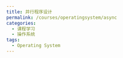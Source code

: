 ```yaml
---
title: 并行程序设计
permalink: /courses/operatingsystem/async
categories:
  - 课程学习
  - 操作系统
tags: 
  - Operating System
---
```


